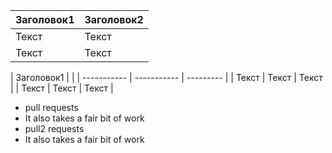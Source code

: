 | Заголовок1  | Заголовок2  |
| ----------- | ----------- |
| Текст       | Текст       |
| Текст       | Текст       |

| Заголовок1  |                         |
| ----------- | ----------- | --------- |
| Текст       | Текст       | Текст     |
| Текст       | Текст       | Текст     |

- pull requests
- It also takes a fair bit of work
- pull2 requests
- It also takes a fair bit of work

